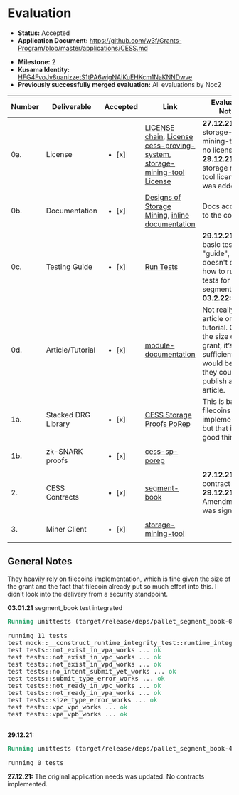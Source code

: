 # Evaluation

- **Status:** Accepted
- **Application Document:** https://github.com/w3f/Grants-Program/blob/master/applications/CESS.md
* **Milestone:** 2
* **Kusama Identity:** [HFG4FvoJv8uanizzetS1tPA6wigNAiKuEHKcm1NaKNNDwve](https://polkascan.io/pre/kusama/account/HFG4FvoJv8uanizzetS1tPA6wigNAiKuEHKcm1NaKNNDwve)
* **Previously successfully merged evaluation:** All evaluations by Noc2

| Number | Deliverable | Accepted | Link | Evaluation Notes |
| ------ | ----------- | -------- | ---- |----------------- |
| 0a. | License | <ul><li>[x] </li></ul> | [LICENSE chain](https://github.com/CESSProject/cess/blob/main/LICENSE), [License cess-proving-system](https://github.com/CESSProject/cess-proving-system/blob/main/LICENSE-APACHE), [storage-mining-tool License](https://github.com/CESSProject/storage-mining-tool/blob/main/LICENSE)  | **27.12.21**: storage-mining-tool has no license, **29.12.21:** The storage mining tool license was added |
| 0b. | Documentation | <ul><li>[x] </li></ul> | [Designs of Storage Mining](https://github.com/CESSProject/cess/blob/v0.1.1/docs/designs-of-storage-mining.md), [inline documentation](https://github.com/CESSProject/cess/blob/v0.1.1/c-pallets/segment-book/src/lib.rs) | Docs according to the contract |
| 0c. | Testing Guide | <ul><li>[x] </li></ul> | [Run Tests](https://github.com/CESSProject/cess/tree/v0.1.1#run-tests) | **29.12.21:** Very basic testing "guide", it doesn't explain how to run the tests for segment book, **03.2.22:**  |
| 0d. | Article/Tutorial |<ul><li>[x] </li></ul> | [module-documentation](https://github.com/CESSProject/cess/tree/v0.1.1#module-documentation) | Not really an article or tutorial. Given the size of the grant, it’s sufficient, but it would be nice if they could publish an article.  |
| 1a. | Stacked DRG Library | <ul><li>[x] </li></ul> | [CESS Storage Proofs PoRep](https://github.com/CESSProject/cess-proving-system/tree/main/cess-sp-porep) | This is basically filecoins implementation, but that is a good thing.  |
| 1b. | zk-SNARK proofs | <ul><li>[x] </li></ul> | [cess-sp-porep](https://github.com/CESSProject/cess-proving-system/tree/main/cess-sp-porep#bellman) | |
| 2. | CESS Contracts | <ul><li>[x] </li></ul> | [segment-book](https://github.com/CESSProject/cess/tree/v0.1.1/c-pallets/segment-book) | **27.12.21:** No contract **29.12.21:** Amendment was signed |
| 3. | Miner Client | <ul><li>[x] </li></ul> | [storage-mining-tool](https://github.com/CESSProject/storage-mining-tool) | |

## General Notes

They heavily rely on filecoins implementation, which is fine given the size of the grant and the fact that filecoin already put so much effort into this. I didn’t look into the delivery from a security standpoint. 

**03.01.21** segment_book test integrated

<pre><font color="#26A269"><b>Running</b></font> unittests (target/release/deps/pallet_segment_book-0884f6eb64b5872e)

running 11 tests
test mock::__construct_runtime_integrity_test::runtime_integrity_tests ... <font color="#26A269">ok</font>
test tests::not_exist_in_vpa_works ... <font color="#26A269">ok</font>
test tests::not_exist_in_vpc_works ... <font color="#26A269">ok</font>
test tests::not_exist_in_vpd_works ... <font color="#26A269">ok</font>
test tests::no_intent_submit_yet_works ... <font color="#26A269">ok</font>
test tests::submit_type_error_works ... <font color="#26A269">ok</font>
test tests::not_ready_in_vpc_works ... <font color="#26A269">ok</font>
test tests::not_ready_in_vpa_works ... <font color="#26A269">ok</font>
test tests::size_type_error_works ... <font color="#26A269">ok</font>
test tests::vpc_vpd_works ... <font color="#26A269">ok</font>
test tests::vpa_vpb_works ... <font color="#26A269">ok</font>

</pre>

**29.12.21:** 

<pre><font color="#26A269"><b>Running</b></font> unittests (target/release/deps/pallet_segment_book-40fbdcc532bd42d9)

running 0 tests
</pre>

**27.12.21:** The original application needs was updated. No contracts implemented. 	